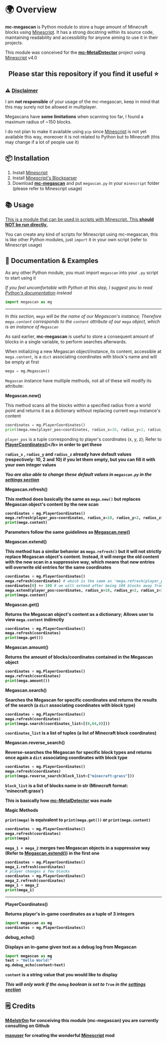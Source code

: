 # 🌍 Overview
<b>mc-megascan</b> is Python module to store a huge amount of Minecraft blocks using [Minescript](https://minescript.net/). It has a strong docstring within its source code, maintaining readability and accessibility for anyone aiming to use it in their projects.<br>

This module was conceived for the <b>[mc-MetalDetector](https://github.com/M4elstr0m/mc-metaldetector)</b> project using [Minescript](https://minescript.net/) v4.0

## <p align="center">Please star this repository if you find it useful ⭐</p>

### ⚠️ <ins>Disclaimer</ins>

I am <b>not responsible</b> of your usage of the mc-megascan, keep in mind that this may surely not be allowed in multiplayer.

Megascans have <b>some limitations</b> when scanning too far, I found a maximum radius of ~150 blocks.

I do not plan to make it available using `pip` since [Minescript](https://minescript.net/) is not yet available this way, moreover it is not related to Python but to Minecraft (this may change if a lot of people use it)

## 📦 Installation

1. Install [Minescript](https://minescript.net/)
2. Install [Minescript's Blockparser](https://minescript.net/sdm_downloads/lib_blockpack_parser-v1/)
3. Download <b>[mc-megascan](https://github.com/M4elstr0m/mc-megascan/)</b> and put `megascan.py` in your `minescript` folder (please refer to Minescript usage)

## 📚 Usage

<ins>This is a module that can be used in scripts with Minescript. This <b>should NOT be run directly</b>.</ins>

You can create any kind of scripts for Minescript using mc-megascan, this is like other Python modules, just `import` it in your own script (refer to Minescript usage)

## 📖 Documentation & Examples

As any other Python module, you must import `megascan` into your `.py` script to start using it

*If you feel uncomfortable with Python at this step, I suggest you to read [Python's documentation](https://docs.python.org/3/) instead*

```python
import megascan as mg
```

---

*In this section, `mega` will be the name of our Megascan's instance; Therefore `mega.content` corresponds to the `content` attribute of our `mega` object, which is an instance of `Megascan`*

As said earlier, <b>mc-megascan</b> is useful to store a consequent amount of blocks in a single variable, to perform searches afterwards.

When initializing a new Megascan object/instance, its content, accessible at `mega.content`, is a `dict` associating coordinates with block's name and will be empty at first 

```python
mega = mg.Megascan()
```

`Megascan` instance have multiple methods, not all of these will modify its attribute:

<b>Megascan.new()</b>

This method scans all the blocks within a specified radius from a world point and returns it as a dictionary without replacing current `mega` instance's content

```python
coordinates = mg.PlayerCoordinates()
print(mega.new(player_pos=coordinates, radius_x=10, radius_y=2, radius_z=10))
```

`player_pos` is a tuple corresponding to player's coordinates (x, y, z); Refer to <b>[PlayerCoordinates()](https://github.com/M4elstr0m/mc-megascan/README.md#L161?)</b> in order to get these

`radius_x` , `radius_y` and `radius_z` already have default values (respectively: 10, 2 and 10) if you let them empty, but you can fill it with your own integer values

*You are also able to change these default values in `megascan.py` in the [settings section](https://github.com/M4elstr0m/mc-megascan/blob/main/megascan.py#L34)* 

<b>Megascan.refresh()</b>

This method does basically the same as `mega.new()` but replaces Megascan object's content by the new scan

```python
coordinates = mg.PlayerCoordinates()
mega.refresh(player_pos=coordinates, radius_x=10, radius_y=2, radius_z=10)
print(mega.content)
```

Parameters follow the same guidelines as <b>[Megascan.new()](https://github.com/M4elstr0m/mc-megascan/blob/main/README.md#L52)</b>

<b>Megascan.extend()</b>

This method has a similar behavior as `mega.refresh()` but it will not strictly replace Megascan object's content. Instead, it will merge the old content with the new scan in a suppressive way, which means that new entries will overwrite old entries for the same coordinates

```python
coordinates = mg.PlayerCoordinates()
mega.refresh(coordinates) # which is the same as 'mega.refresh(player_pos=coordinates, radius_x=10, radius_y=2, radius_z=10)'
coordinates[0] += 100 # we will extend after being 100 blocks away from the initial scan
mega.extend(player_pos=coordinates, radius_x=10, radius_y=2, radius_z=10)
print(mega.content)
```

<b>Megascan.get()</b>

Returns the Megascan object's content as a dictionary; Allows user to view `mega.content` indirectly

```python
coordinates = mg.PlayerCoordinates()
mega.refresh(coordinates)
print(mega.get())
```

<b>Megascan.amount()</b>

Returns the amount of blocks/coordinates contained in the Megascan object

```python
coordinates = mg.PlayerCoordinates()
mega.refresh(coordinates)
print(mega.amount())
```

<b>Megascan.search()</b>

 Searches the Megascan for specific coordinates and returns the results of the search (a `dict` associating coordinates with block type)

```python
coordinates = mg.PlayerCoordinates()
mega.refresh(coordinates)
print(mega.search(coordinates_list=[(0,64,0)]))
```

`coordinates_list` is a list of tuples (a list of Minecraft block coordinates)

<b>Megascan.reverse_search()</b>

 Reverse-searches the Megascan for specific block types and returns once again a `dict` associating coordinates with block type

```python
coordinates = mg.PlayerCoordinates()
mega.refresh(coordinates)
print(mega.reverse_search(block_list=["minecraft:grass"]))
```

`block_list` is a list of blocks name in str (Minecraft format: 'minecraft:grass')

This is basically how <b>[mc-MetalDetector](https://github.com/M4elstr0m/mc-metaldetector)</b> was made

<b>Magic Methods</b>

`print(mega)` is equivalent to `print(mega.get())` or `print(mega.content)`

```python
coordinates = mg.PlayerCoordinates()
mega.refresh(coordinates)
print(mega)
```

`mega_1 + mega_2` merges two Megascan objects in a suppressive way (Refer to <b>[Megascan.extend()](https://github.com/M4elstr0m/mc-megascan/blob/main/README.md#L79)</b>) in the first one

```python
coordinates = mg.PlayerCoordinates()
mega_1.refresh(coordinates)
# player changes a few blocks
coordinates = mg.PlayerCoordinates()
mega_2.refresh(coordinates)
mega_1 + mega_2
print(mega_1)
```

---

<b>PlayerCoordinates()</b>

Returns player's in-game coordinates as a tuple of 3 integers

```python
import megascan as mg
coordinates = mg.PlayerCoordinates()
```

<b>debug_echo()</b>

Displays an in-game given text as a debug log from Megascan

```python
import megascan as mg
text = "Hello World!"
mg.debug_echo(content=text)
```

`content` is a string value that you would like to display

*This will only work if the `debug` boolean is set to `True` in the [settings section](https://github.com/M4elstr0m/mc-megascan/blob/main/megascan.py#L34)*

## 🗒️ Credits

<b>[M4elstr0m](https://github.com/M4elstr0m)</b> for conceiving this module (<b>mc-megascan</b>) you are currently consulting on Github

<b>[maxuser](https://github.com/maxuser0)</b> for creating the wonderful <b>[Minescript](https://minescript.net/)</b> mod
